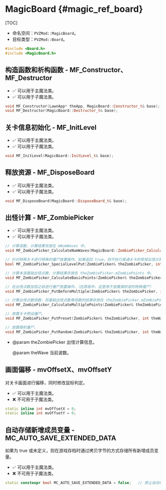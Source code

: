 # MagicBoard {#magic_ref_board}

[TOC]

* 命名空间：`PVZMod::MagicBoard`。
* 目标类型：`PVZMod::Board`。

```cpp
#include <Board.h>
#include <MagicBoard.h>
```

## 构造函数和析构函数 - MF_Constructor、MF_Destructor

* ✅ 可以用于主魔法类。
* ✅ 可以用于子魔法类。

```cpp
void MF_Constructor(LawnApp* theApp, MagicBoard::Constructor_t& base);	// 构造函数。
void MF_Destructor(MagicBoard::Destructor_t& base);						// 析构函数。
```

## 关卡信息初始化 - MF_InitLevel

* ✅ 可以用于主魔法类。
* ✅ 可以用于子魔法类。

```cpp
void MF_InitLevel(MagicBoard::InitLevel_t& base);
```

## 释放资源 - MF_DisposeBoard

* ✅ 可以用于主魔法类。
* ✅ 可以用于子魔法类。

```cpp
void MF_DisposeBoard(MagicBoard::DisposeBoard_t& base);
```

## 出怪计算 - MF_ZombiePicker

* ✅ 可以用于主魔法类。
* ✅ 可以用于子魔法类。

```cpp
// 计算波数，计算结果存放在 mNumWaves 中。
void MF_ZombiePicker_CalculateNumWaves(MagicBoard::ZombiePicker_CalculateNumWaves_t& base);

// 针对特殊关卡进行特殊的僵尸放置操作。如果返回 true，则不执行普通关卡的常规出怪计算操作。
bool MF_ZombiePicker_SpecialLevelPut(ZombiePicker& theZombiePicker, int theWave, MagicBoard::ZombiePicker_SpecialLevelPut_t& base);

// 计算本波基础出怪点数，计算结果存放在 theZombiePicker.mZombiePoints 中。
void MF_ZombiePicker_CalculateBasicPoints(ZombiePicker& theZombiePicker, int theWave, MagicBoard::ZombiePicker_CalculateBasicPoints_t& base);

// 在出怪点数加倍之前进行僵尸放置操作。（在原版中，这里用于放置旗帜波的特殊僵尸）
void MF_ZombiePicker_PutBeforeMultiple(ZombiePicker& theZombiePicker, int theWave, MagicBoard::ZombiePicker_PutBeforeMultiple_t& base);

// 计算出怪点数倍数，将基础出怪点数乘倍数的结果存放在 theZombiePicker.mZombiePoints 中。
void MF_ZombiePicker_CalculateMultiplePoints(ZombiePicker& theZombiePicker, int theWave, MagicBoard::ZombiePicker_CalculateMultiplePoints_t& base);

// 放置关卡预设僵尸。
void MF_ZombiePicker_PutPreset(ZombiePicker& theZombiePicker, int theWave, MagicBoard::ZombiePicker_PutPreset_t& base);

// 放置随机僵尸。
void MF_ZombiePicker_PutRandom(ZombiePicker& theZombiePicker, int theWave, MagicBoard::ZombiePicker_PutRandom_t& base);
```

* @param theZombiePicker 出怪计算信息。

  @param theWave 当前波数。

## 画面偏移 - mvOffsetX、mvOffsetY

对关卡画面进行偏移，同时修改鼠标判定。

* ✅ 可以用于主魔法类。
* ❌ 不可用于子魔法类。

```cpp
static inline int mvOffsetX = 0;
static inline int mvOffsetY = 0;
```

## 自动存储新增成员变量 - MC_AUTO_SAVE_EXTENDED_DATA

如果为 true 或未定义，则在游戏存档时通过拷贝字节的方式存储所有新增成员变量。

* ✅ 可以用于主魔法类。
* ❌ 不可用于子魔法类。

```cpp
static constexpr bool MC_AUTO_SAVE_EXTENDED_DATA = false;	// 禁止自动存储新增成员。
```
